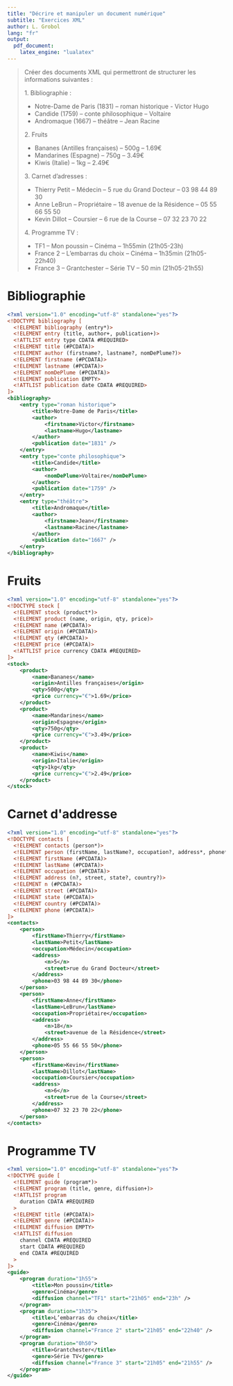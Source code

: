 ```yaml
---
title: "Décrire et manipuler un document numérique"
subtitle: "Exercices XML"
author: L. Grobol
lang: "fr"
output:
  pdf_document:
    latex_engine: "lualatex"
---
```


> Créer des documents XML qui permettront de structurer les informations suivantes :
>
> 1\. Bibliographie :
>
> - Notre-Dame de Paris (1831) – roman historique - Victor Hugo
> - Candide (1759) – conte philosophique – Voltaire
> - Andromaque (1667) – théâtre – Jean Racine
>
> 2\. Fruits
>
> - Bananes (Antilles françaises) – 500g – 1.69€
> - Mandarines (Espagne) – 750g – 3.49€
> - Kiwis (Italie) – 1kg – 2.49€
>
> 3\. Carnet d’adresses :
>
> - Thierry Petit – Médecin – 5 rue du Grand Docteur – 03 98 44 89 30
> - Anne LeBrun – Propriétaire – 18 avenue de la Résidence – 05 55 66 55 50
> - Kevin Dillot – Coursier – 6 rue de la Course – 07 32 23 70 22
>
> 4\. Programme TV :
>
> - TF1 – Mon poussin – Cinéma – 1h55min (21h05-23h)
> - France 2 – L’embarras du choix – Cinéma – 1h35min (21h05-22h40)
> - France 3 – Grantchester – Série TV – 50 min (21h05-21h55)

# Bibliographie

```xml
<?xml version="1.0" encoding="utf-8" standalone="yes"?>
<!DOCTYPE bibliography [
  <!ELEMENT bibliography (entry*)>
  <!ELEMENT entry (title, author+, publication+)>
  <!ATTLIST entry type CDATA #REQUIRED>
  <!ELEMENT title (#PCDATA)>
  <!ELEMENT author (firstname?, lastname?, nomDePlume?)>
  <!ELEMENT firstname (#PCDATA)>
  <!ELEMENT lastname (#PCDATA)>
  <!ELEMENT nomDePlume (#PCDATA)>
  <!ELEMENT publication EMPTY>
  <!ATTLIST publication date CDATA #REQUIRED>
]>
<bibliography>
    <entry type="roman historique">
        <title>Notre-Dame de Paris</title>
        <author>
            <firstname>Victor</firstname>
            <lastname>Hugo</lastname>
        </author>
        <publication date="1831" />
    </entry>
    <entry type="conte philosophique">
        <title>Candide</title>
        <author>
            <nomDePlume>Voltaire</nomDePlume>
        </author>
        <publication date="1759" />
    </entry>
    <entry type="théâtre">
        <title>Andromaque</title>
        <author>
            <firstname>Jean</firstname>
            <lastname>Racine</lastname>
        </author>
        <publication date="1667" />
    </entry>
</bibliography>
```

# Fruits

```xml
<?xml version="1.0" encoding="utf-8" standalone="yes"?>
<!DOCTYPE stock [
  <!ELEMENT stock (product*)>
  <!ELEMENT product (name, origin, qty, price)>
  <!ELEMENT name (#PCDATA)>
  <!ELEMENT origin (#PCDATA)>
  <!ELEMENT qty (#PCDATA)>
  <!ELEMENT price (#PCDATA)>
  <!ATTLIST price currency CDATA #REQUIRED>
]>
<stock>
    <product>
        <name>Bananes</name>
        <origin>Antilles françaises</origin>
        <qty>500g</qty>
        <price currency="€">1.69</price>
    </product>
    <product>
        <name>Mandarines</name>
        <origin>Espagne</origin>
        <qty>750g</qty>
        <price currency="€">3.49</price>
    </product>
    <product>
        <name>Kiwis</name>
        <origin>Italie</origin>
        <qty>1kg</qty>
        <price currency="€">2.49</price>
    </product>
</stock>
```

# Carnet d'addresse

```xml
<?xml version="1.0" encoding="utf-8" standalone="yes"?>
<!DOCTYPE contacts [
  <!ELEMENT contacts (person*)>
  <!ELEMENT person (firstName, lastName?, occupation?, address*, phone*)>
  <!ELEMENT firstName (#PCDATA)>
  <!ELEMENT lastName (#PCDATA)>
  <!ELEMENT occupation (#PCDATA)>
  <!ELEMENT address (n?, street, state?, country?)>
  <!ELEMENT n (#PCDATA)>
  <!ELEMENT street (#PCDATA)>
  <!ELEMENT state (#PCDATA)>
  <!ELEMENT country (#PCDATA)>
  <!ELEMENT phone (#PCDATA)>
]>
<contacts>
    <person>
        <firstName>Thierry</firstName>
        <lastName>Petit</lastName>
        <occupation>Médecin</occupation>
        <address>
            <n>5</n>
            <street>rue du Grand Docteur</street>
        </address>
        <phone>03 98 44 89 30</phone>
    </person>
    <person>
        <firstName>Anne</firstName>
        <lastName>LeBrun</lastName>
        <occupation>Propriétaire</occupation>
        <address>
            <n>18</n>
            <street>avenue de la Résidence</street>
        </address>
        <phone>05 55 66 55 50</phone>
    </person>
    <person>
        <firstName>Kevin</firstName>
        <lastName>Dillot</lastName>
        <occupation>Coursier</occupation>
        <address>
            <n>6</n>
            <street>rue de la Course</street>
        </address>
        <phone>07 32 23 70 22</phone>
    </person>
</contacts>
```

# Programme TV

```xml
<?xml version="1.0" encoding="utf-8" standalone="yes"?>
<!DOCTYPE guide [
  <!ELEMENT guide (program*)>
  <!ELEMENT program (title, genre, diffusion+)>
  <!ATTLIST program
    duration CDATA #REQUIRED
  >
  <!ELEMENT title (#PCDATA)>
  <!ELEMENT genre (#PCDATA)>
  <!ELEMENT diffusion EMPTY>
  <!ATTLIST diffusion
    channel CDATA #REQUIRED
    start CDATA #REQUIRED
    end CDATA #REQUIRED
  >
]>
<guide>
    <program duration="1h55">
        <title>Mon poussin</title>
        <genre>Cinéma</genre>
        <diffusion channel="TF1" start="21h05" end="23h" />
    </program>
    <program duration="1h35">
        <title>L’embarras du choix</title>
        <genre>Cinéma</genre>
        <diffusion channel="France 2" start="21h05" end="22h40" />
    </program>
    <program duration="0h50">
        <title>Grantchester</title>
        <genre>Série TV</genre>
        <diffusion channel="France 3" start="21h05" end="21h55" />
    </program>
</guide>
```
